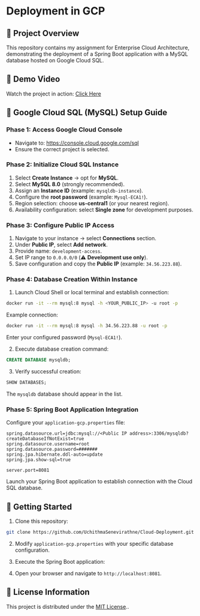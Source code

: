 # Deployment in GCP

## 📌 Project Overview
This repository contains my assignment for Enterprise Cloud Architecture, demonstrating the deployment of a Spring Boot application with a MySQL database hosted on Google Cloud SQL.

## 🎥 Demo Video
Watch the project in action: [Click Here](https://drive.google.com/file/d/1iL6VxzlapYBDuoGFDCgkxTNTi2iMzUp7/view?usp=sharing)

## 📒 Google Cloud SQL (MySQL) Setup Guide

### Phase 1: Access Google Cloud Console
* Navigate to: https://console.cloud.google.com/sql
* Ensure the correct project is selected.

### Phase 2: Initialize Cloud SQL Instance
1. Select **Create Instance** → opt for **MySQL**.
2. Select **MySQL 8.0** (strongly recommended).
3. Assign an **Instance ID** (example: `mysqldb-instance`).
4. Configure the **root password** (example: `Mysql-ECA1!`).
5. Region selection: choose **us-central1** (or your nearest region).
6. Availability configuration: select **Single zone** for development purposes.

### Phase 3: Configure Public IP Access
1. Navigate to your instance → select **Connections** section.
2. Under **Public IP**, select **Add network**.
3. Provide name: `development-access`.
4. Set IP range to `0.0.0.0/0` (⚠️ **Development use only**).
5. Save configuration and copy the **Public IP** (example: `34.56.223.88`).

### Phase 4: Database Creation Within Instance
1. Launch Cloud Shell or local terminal and establish connection:

```bash
docker run -it --rm mysql:8 mysql -h <YOUR_PUBLIC_IP> -u root -p
```

Example connection:

```bash
docker run -it --rm mysql:8 mysql -h 34.56.223.88 -u root -p
```

Enter your configured password (`Mysql-ECA1!`).

2. Execute database creation command:

```sql
CREATE DATABASE mysqldb;
```

3. Verify successful creation:

```sql
SHOW DATABASES;
```

The `mysqldb` database should appear in the list.

### Phase 5: Spring Boot Application Integration
Configure your `application-gcp.properties` file:

```properties
spring.datasource.url=jdbc:mysql://<Public IP address>:3306/mysqldb?createDatabaseIfNotExist=true
spring.datasource.username=root
spring.datasource.password=#######
spring.jpa.hibernate.ddl-auto=update
spring.jpa.show-sql=true

server.port=8081
```

Launch your Spring Boot application to establish connection with the Cloud SQL database.

## 🚀 Getting Started

1. Clone this repository:

```bash
git clone https://github.com/UchithmaSenevirathne/Cloud-Deployment.git
```

2. Modify `application-gcp.properties` with your specific database configuration.
3. Execute the Spring Boot application:

4. Open your browser and navigate to `http://localhost:8081`.

## 📄 License Information
This project is distributed under the [MIT License](LICENSE).. 